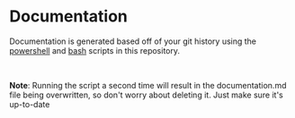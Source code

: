 # Documentation

Documentation is generated based off of your git history using the
<a href="https://github.com/GilmoreGigabytes/Template/blob/main/documentation/scripts/createJudgeDocumentation.ps1" target="_blank">powershell</a> and
<a href="https://github.com/GilmoreGigabytes/Template/blob/main/documentation/scripts/createJudgeDocumentation.bash" target="_blank">
bash</a> scripts in this repository.

<br>

**Note**:
Running the script a second time will result in the documentation.md file being overwritten,
so don't worry about deleting it. Just make sure it's up-to-date
